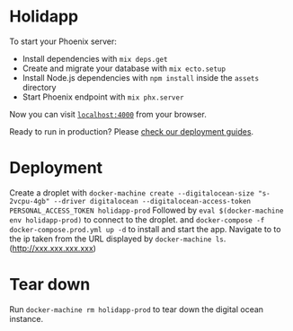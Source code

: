 # Holidapp

To start your Phoenix server:

  * Install dependencies with `mix deps.get`
  * Create and migrate your database with `mix ecto.setup`
  * Install Node.js dependencies with `npm install` inside the `assets` directory
  * Start Phoenix endpoint with `mix phx.server`

Now you can visit [`localhost:4000`](http://localhost:4000) from your browser.

Ready to run in production? Please [check our deployment guides](https://hexdocs.pm/phoenix/deployment.html).


# Deployment

Create a droplet with `docker-machine create --digitalocean-size "s-2vcpu-4gb" --driver digitalocean --digitalocean-access-token PERSONAL_ACCESS_TOKEN holidapp-prod`
Followed by `eval $(docker-machine env holidapp-prod)` to connect to the droplet.
and `docker-compose -f docker-compose.prod.yml up -d` to install and start the app.
Navigate to to the ip taken from the URL displayed by `docker-machine ls`. (http://xxx.xxx.xxx.xxx)

# Tear down

Run `docker-machine rm holidapp-prod` to tear down the digital ocean instance.
